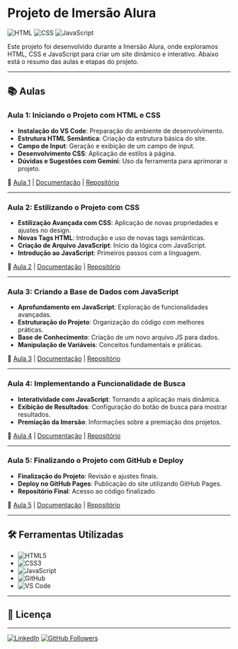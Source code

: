 # Projeto de Imersão Alura

![HTML](https://img.shields.io/badge/HTML-E34F26?style=for-the-badge&logo=html5&logoColor=white)
![CSS](https://img.shields.io/badge/CSS-1572B6?style=for-the-badge&logo=css3&logoColor=white)
![JavaScript](https://img.shields.io/badge/JavaScript-F7DF1E?style=for-the-badge&logo=javascript&logoColor=black)

Este projeto foi desenvolvido durante a Imersão Alura, onde exploramos HTML, CSS e JavaScript para criar um site dinâmico e interativo. Abaixo está o resumo das aulas e etapas do projeto.

---

## 📚 Aulas

### Aula 1: Iniciando o Projeto com HTML e CSS

- **Instalação do VS Code**: Preparação do ambiente de desenvolvimento.
- **Estrutura HTML Semântica**: Criação da estrutura básica do site.
- **Campo de Input**: Geração e exibição de um campo de input.
- **Desenvolvimento CSS**: Aplicação de estilos à página.
- **Dúvidas e Sugestões com Gemini**: Uso da ferramenta para aprimorar o projeto.

🔗 [Aula 1](https://cursos.alura.com.br/imersoes/aulas/aula-01-iniciando-o-projeto-com-html-e-css-c134) | [Documentação](https://docs.google.com/document/d/1DIuZiwz5kLw_Tk5JvifztBYm9vhFc_h6yKKHHiE2IV4/edit#heading=h.odptp3y4ap9g) | [Repositório](https://github.com/guilhermeonrails/r3p0-1-X-)

---

### Aula 2: Estilizando o Projeto com CSS

- **Estilização Avançada com CSS**: Aplicação de novas propriedades e ajustes no design.
- **Novas Tags HTML**: Introdução e uso de novas tags semânticas.
- **Criação de Arquivo JavaScript**: Início da lógica com JavaScript.
- **Introdução ao JavaScript**: Primeiros passos com a linguagem.

🔗 [Aula 2](https://cursos.alura.com.br/imersoes/aulas/aula-02-estilizando-o-projeto-com-css-c135) | [Documentação](https://docs.google.com/document/d/1nlqCUF9__aNB9J6W3dUnd8_Jyyw7A9M71Co8gpEqAyQ/edit#heading=h.odptp3y4ap9g) | [Repositório](https://github.com/guilhermeonrails/G9h-2-x7-)

---

### Aula 3: Criando a Base de Dados com JavaScript

- **Aprofundamento em JavaScript**: Exploração de funcionalidades avançadas.
- **Estruturação do Projeto**: Organização do código com melhores práticas.
- **Base de Conhecimento**: Criação de um novo arquivo JS para dados.
- **Manipulação de Variáveis**: Conceitos fundamentais e práticas.

🔗 [Aula 3](https://cursos.alura.com.br/imersoes/aulas/aula-03-criando-a-base-de-dados-com-javascript-c137) | [Documentação](https://docs.google.com/document/d/1TrwvE8kFiy8kYf3DwA4t80zgYRU60NWgPACzBYmwn1I/edit#heading=h.odptp3y4ap9g) | [Repositório](https://github.com/guilhermeonrails/fL-4-8_T-)

---

### Aula 4: Implementando a Funcionalidade de Busca

- **Interatividade com JavaScript**: Tornando a aplicação mais dinâmica.
- **Exibição de Resultados**: Configuração do botão de busca para mostrar resultados.
- **Premiação da Imersão**: Informações sobre a premiação dos projetos.

🔗 [Aula 4](https://cursos.alura.com.br/imersoes/aulas/aula-04-implementando-a-funcionalidade-de-busca-c1387) | [Documentação](https://docs.google.com/document/d/1RpjEJ8glLTlKwn7kox31s2zBeF4smnaKc5OzwMyRofY/edit#heading=h.odptp3y4ap9g) | [Repositório](https://github.com/guilhermeonrails/Xy7-Z-3pQ)

---

### Aula 5: Finalizando o Projeto com GitHub e Deploy

- **Finalização do Projeto**: Revisão e ajustes finais.
- **Deploy no GitHub Pages**: Publicação do site utilizando GitHub Pages.
- **Repositório Final**: Acesso ao código finalizado.

🔗 [Aula 5](https://cursos.alura.com.br/imersoes/aulas/aula-05-finalizando-o-projeto-com-github-e-deploy-c139) | [Documentação](https://docs.google.com/document/d/1-igXyepEybyfQdph9MwQp0iqJcNFf8DMvZYo2ThsqGc/edit#heading=h.odptp3y4ap9g) | [Repositório](https://github.com/guilhermeonrails/_nT5-3j-K)

---

## 🛠️ Ferramentas Utilizadas

- ![HTML5](https://img.shields.io/badge/HTML5-E34F26?style=flat&logo=html5&logoColor=white)
- ![CSS3](https://img.shields.io/badge/CSS3-1572B6?style=flat&logo=css3&logoColor=white)
- ![JavaScript](https://img.shields.io/badge/JavaScript-F7DF1E?style=flat&logo=javascript&logoColor=black)
- ![GitHub](https://img.shields.io/badge/GitHub-181717?style=flat&logo=github&logoColor=white)
- ![VS Code](https://img.shields.io/badge/VS%20Code-007ACC?style=flat&logo=visual%20studio%20code&logoColor=white)

---

## 📄 Licença



---

[![LinkedIn](https://img.shields.io/badge/LinkedIn-MichaelKnopacki-blue?style=flat-square&logo=linkedin&logoColor=white)](https://www.linkedin.com/in/michaelknopacki//)
[![GitHub Followers](https://img.shields.io/github/followers/MichaelKnopacki?style=flat-square&logo=github)](https://github.com/MichaelKnopacki)

